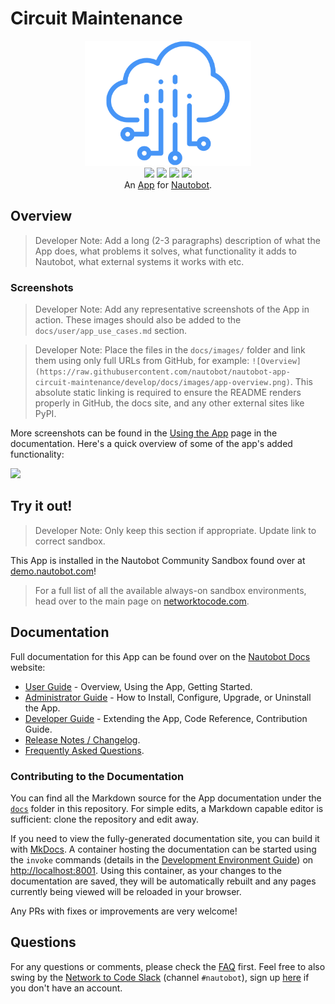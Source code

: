 # Circuit Maintenance

<!--
Developer Note - Remove Me!

The README will have certain links/images broken until the PR is merged into `develop`. Update the GitHub links with whichever branch you're using (main etc.) if different.

The logo of the project is a placeholder (docs/images/icon-nautobot-circuit-maintenance.png) - please replace it with your app icon, making sure it's at least 200x200px and has a transparent background!

To avoid extra work and temporary links, make sure that publishing docs (or merging a PR) is done at the same time as setting up the docs site on RTD, then test everything.
-->

<p align="center">
  <img src="https://raw.githubusercontent.com/nautobot/nautobot-app-circuit-maintenance/develop/docs/images/icon-nautobot-circuit-maintenance.png" class="logo" height="200px">
  <br>
  <a href="https://github.com/nautobot/nautobot-app-circuit-maintenance/actions"><img src="https://github.com/nautobot/nautobot-app-circuit-maintenance/actions/workflows/ci.yml/badge.svg?branch=main"></a>
  <a href="https://docs.nautobot.com/projects/circuit-maintenance/en/latest/"><img src="https://readthedocs.org/projects/nautobot-app-circuit-maintenance/badge/"></a>
  <a href="https://pypi.org/project/nautobot-circuit-maintenance/"><img src="https://img.shields.io/pypi/v/nautobot-circuit-maintenance"></a>
  <a href="https://pypi.org/project/nautobot-circuit-maintenance/"><img src="https://img.shields.io/pypi/dm/nautobot-circuit-maintenance"></a>
  <br>
  An <a href="https://networktocode.com/nautobot-apps/">App</a> for <a href="https://nautobot.com/">Nautobot</a>.
</p>

## Overview

> Developer Note: Add a long (2-3 paragraphs) description of what the App does, what problems it solves, what functionality it adds to Nautobot, what external systems it works with etc.

### Screenshots

> Developer Note: Add any representative screenshots of the App in action. These images should also be added to the `docs/user/app_use_cases.md` section.

> Developer Note: Place the files in the `docs/images/` folder and link them using only full URLs from GitHub, for example: `![Overview](https://raw.githubusercontent.com/nautobot/nautobot-app-circuit-maintenance/develop/docs/images/app-overview.png)`. This absolute static linking is required to ensure the README renders properly in GitHub, the docs site, and any other external sites like PyPI.

More screenshots can be found in the [Using the App](https://docs.nautobot.com/projects/circuit-maintenance/en/latest/user/app_use_cases/) page in the documentation. Here's a quick overview of some of the app's added functionality:

![](https://raw.githubusercontent.com/nautobot/nautobot-app-circuit-maintenance/develop/docs/images/placeholder.png)

## Try it out!

> Developer Note: Only keep this section if appropriate. Update link to correct sandbox.

This App is installed in the Nautobot Community Sandbox found over at [demo.nautobot.com](https://demo.nautobot.com/)!

> For a full list of all the available always-on sandbox environments, head over to the main page on [networktocode.com](https://www.networktocode.com/nautobot/sandbox-environments/).

## Documentation

Full documentation for this App can be found over on the [Nautobot Docs](https://docs.nautobot.com) website:

- [User Guide](https://docs.nautobot.com/projects/circuit-maintenance/en/latest/user/app_overview/) - Overview, Using the App, Getting Started.
- [Administrator Guide](https://docs.nautobot.com/projects/circuit-maintenance/en/latest/admin/install/) - How to Install, Configure, Upgrade, or Uninstall the App.
- [Developer Guide](https://docs.nautobot.com/projects/circuit-maintenance/en/latest/dev/contributing/) - Extending the App, Code Reference, Contribution Guide.
- [Release Notes / Changelog](https://docs.nautobot.com/projects/circuit-maintenance/en/latest/admin/release_notes/).
- [Frequently Asked Questions](https://docs.nautobot.com/projects/circuit-maintenance/en/latest/user/faq/).

### Contributing to the Documentation

You can find all the Markdown source for the App documentation under the [`docs`](https://github.com/nautobot/nautobot-app-circuit-maintenance/tree/develop/docs) folder in this repository. For simple edits, a Markdown capable editor is sufficient: clone the repository and edit away.

If you need to view the fully-generated documentation site, you can build it with [MkDocs](https://www.mkdocs.org/). A container hosting the documentation can be started using the `invoke` commands (details in the [Development Environment Guide](https://docs.nautobot.com/projects/circuit-maintenance/en/latest/dev/dev_environment/#docker-development-environment)) on [http://localhost:8001](http://localhost:8001). Using this container, as your changes to the documentation are saved, they will be automatically rebuilt and any pages currently being viewed will be reloaded in your browser.

Any PRs with fixes or improvements are very welcome!

## Questions

For any questions or comments, please check the [FAQ](https://docs.nautobot.com/projects/circuit-maintenance/en/latest/user/faq/) first. Feel free to also swing by the [Network to Code Slack](https://networktocode.slack.com/) (channel `#nautobot`), sign up [here](http://slack.networktocode.com/) if you don't have an account.

